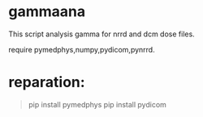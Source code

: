 # gammaana

This script analysis gamma for nrrd and dcm dose files.

require pymedphys,numpy,pydicom,pynrrd.

# reparation:
>pip install pymedphys
>pip install pydicom
